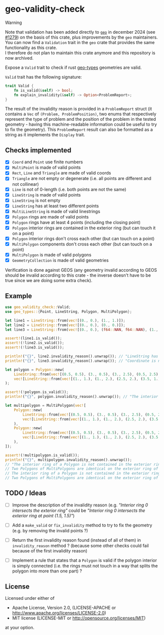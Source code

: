 # geo-validity-check

> [!WARNING]
> Note that validation has been added directly to [`geo`](https://github.com/georust/geo) in december 2024 (see [#1279](https://github.com/georust/geo/pull/1279))
> on the basis of this crate, plus improvements by the `geo` maintainers.  
> You can now find a `Validation` trait in the `geo` crate that provides the same functionality as this crate.  
> I therefore do not plan to maintain this crate anymore and this repository is now archived.


Expose a `Valid` trait to check if rust [geo-types](https://crates.io/crates/geo-types) geometries are valid.

`Valid` trait has the following signature:

```rust
trait Valid {
    fn is_valid(&self) -> bool;
    fn explain_invalidity(&self) -> Option<ProblemReport>;
}
```

The result of the invalidity reason is provided in a `ProblemReport` struct (it contains a `Vec` of `(Problem, ProblemPosition)`,
two enums that respectively represent the type of problem and the position of the problem in the tested geometry - having
this machine-readable information could be useful to try to fix the geometry).
This `ProblemReport` result can also be formatted as a string as it implements the `Display` trait.

## Checks implemented

- [x] `Coord` and `Point` use finite numbers
- [x] `MultiPoint` is made of valid points
- [x] `Rect`, `Line` and `Triangle` are made of valid coords
- [x] `Triangle` are not empty or degenerate (i.e. all points are different and not collinear)
- [x] `Line` is not of 0-length (i.e. both points are not the same)
- [x] `LineString` is made of valid points
- [x] `LineString` is not empty
- [x] `LineString` has at least two different points
- [x] `MultiLineString` is made of valid linestrings
- [x] `Polygon` rings are made of valid points
- [x] `Polygon` rings have at least 4 points (including the closing point)
- [x] `Polygon` interior rings are contained in the exterior ring (but can touch it on a point)
- [x] `Polygon` interior rings don't cross each other (but can touch on a point)
- [x] `MultiPolygon` components don't cross each other (but can touch on a point)
- [x] `MultiPolygon` is made of valid polygons
- [x] `GeometryCollection` is made of valid geometries

Verification is done against GEOS
(any geometry invalid according to GEOS should be invalid according to this crate - the inverse doesn't have to be true since we are doing some extra check).

## Example

```rust
use geo_validity_check::Valid;
use geo_types::{Point, LineString, Polygon, MultiPolygon};

let line1 = LineString::from(vec![(0., 0.), (1., 1.)]);
let line2 = LineString::from(vec![(0., 0.), (0., 0.)]);
let line3 = LineString::from(vec![(0., 0.), (f64::NAN, f64::NAN), (1., 1.)]);

assert!(line1.is_valid());
assert!(!line2.is_valid());
assert!(!line3.is_valid());

println!("{}", line2.invalidity_reason().unwrap()); // "LineString has too few points at coordinate 0 of the LineString"
println!("{}", line3.invalidity_reason().unwrap()); // "Coordinate is not finite (NaN or infinite) at coordinate 1 of the LineString"

let polygon = Polygon::new(
    LineString::from(vec![(0.5, 0.5), (3., 0.5), (3., 2.5), (0.5, 2.5), (0.5, 0.5)]),
    vec![LineString::from(vec![(1., 1.), (1., 2.), (2.5, 2.), (3.5, 1.), (1., 1.)])],
);

assert!(!polygon.is_valid());
println!("{}", polygon.invalidity_reason().unwrap()); // "The interior ring of a Polygon is not contained in the exterior ring on the interior ring n°0"

let multipolygon = MultiPolygon(vec![
    Polygon::new(
        LineString::from(vec![(0.5, 0.5), (3., 0.5), (3., 2.5), (0.5, 2.5), (0.5, 0.5)]),
        vec![LineString::from(vec![(1., 1.), (1., 2.), (2.5, 2.), (3.5, 1.), (1., 1.)])],
    ),
    Polygon::new(
        LineString::from(vec![(0.5, 0.5), (3., 0.5), (3., 2.5), (0.5, 2.5), (0.5, 0.5)]),
        vec![LineString::from(vec![(1., 1.), (1., 2.), (2.5, 2.), (3.5, 1.), (1., 1.)])],
    ),
]);

assert!(!multipolygon.is_valid());
println!("{}", multipolygon.invalidity_reason().unwrap());
// "The interior ring of a Polygon is not contained in the exterior ring on the interior ring n°0 of the Polygon n°0 of the MultiPolygon
// Two Polygons of MultiPolygons are identical on the exterior ring of the Polygon n°0 of the MultiPolygon
// The interior ring of a Polygon is not contained in the exterior ring on the interior ring n°0 of the Polygon n°1 of the MultiPolygon
// Two Polygons of MultiPolygons are identical on the exterior ring of the Polygon n°1 of the MultiPolygon"

```

## TODO / Ideas

- [ ] Improve the description of the invalidity reason (e.g. *"Interior ring 0 intersects the exterior ring"* could be *"Interior ring 0 intersects the exterior ring at point (1.5, 1.5)"*)

- [ ] Add a `make_valid` or `fix_invalidity` method to try to fix the geometry (e.g. by removing the invalid points ?)

- [ ] Return the first invalidity reason found (instead of all of them) in `invalidity_reason` method ? (because some other checks could fail because of the first invalidity reason)

- [ ] Implement a rule that states that a `Polygon` is valid if the polygon interior is simply connected (i.e. the rings must not touch in a way that splits the polygon into more than one part) ?

## License

Licensed under either of

- Apache License, Version 2.0, (LICENSE-APACHE or http://www.apache.org/licenses/LICENSE-2.0)
- MIT license (LICENSE-MIT or http://opensource.org/licenses/MIT)

at your option.
